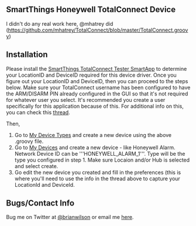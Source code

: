 SmartThings Honeywell TotalConnect Device
---
I didn't do any real work here, @mhatrey did (https://github.com/mhatrey/TotalConnect/blob/master/TotalConnect.groovy)

Installation
---
Please install the [SmartThings TotalConnect Tester
SmartApp](SmartThings-TotalConnect-Tester.groovy) to determine your LocationID
and DeviceID required for this device driver.  Once you figure out your
LocationID and DeviceID, then you can proceed to the steps below.  Make sure
your TotalConnect username has been configured to have the ARM/DISARM PIN
already configured in the GUI so that it's not required for whatever user you
select.  It's recommended you create a user specifically for this application
because of this.  For additional info on this, you can check this 
[thread](https://community.smartthings.com/t/new-app-integration-with-honeywell-totalconnect-alarm-monitoring-system/).

Then, 

1. Go to [My Device Types](https://graph.api.smartthings.com/ide/devices) and
create a new device using the above .groovy file.
2. Go to [My Devices](https://graph.api.smartthings.com/device/list) and create
a new device - like Honeywell Alarm.  Network Device ID can be
'''HONEYWELL_ALARM_1'''. Type will be
the type you configured in step 1.  Make sure Locaion and/or Hub is selected
and select create.
3. Go edit the new device you created and fill in the preferences (this is
where you'll need to use the info in the thread above to capture your
LocationId and DeviceId.


Bugs/Contact Info
-----------------
Bug me on Twitter at [@brianwilson](http://twitter.com/brianwilson) or email me [here](http://cronological.com/comment.php?ref=bubba).
